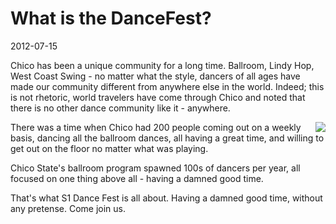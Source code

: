# What is the DanceFest?
2012-07-15

Chico has been a unique community for a long time.  Ballroom, Lindy Hop, West Coast Swing - no matter what the style, dancers of all ages have made our community different from anywhere else in the world.  Indeed; this is not rhetoric, world travelers have come through Chico and noted that there is no other dance community like it - anywhere.

<img src="/images/articles/what-is-dancefest/back-in-the-dizzle.jpg" style="float: right" />
There was a time when Chico had 200 people coming out on a weekly basis, dancing all the ballroom dances, all having a great time, and willing to get out on the floor no matter what was playing.

Chico State's ballroom program spawned 100s of dancers per year, all focused on one thing above all - having a damned good time.

That's what S1 Dance Fest is all about.  Having a damned good time, without any pretense.  Come join us.